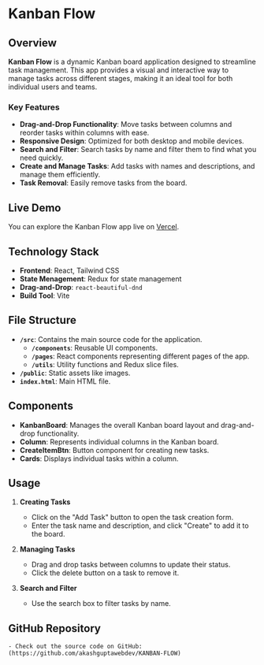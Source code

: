 # Kanban Flow

## Overview

**Kanban Flow** is a dynamic Kanban board application designed to streamline task management. This app provides a visual and interactive way to manage tasks across different stages, making it an ideal tool for both individual users and teams.

### Key Features

- **Drag-and-Drop Functionality**: Move tasks between columns and reorder tasks within columns with ease.
- **Responsive Design**: Optimized for both desktop and mobile devices.
- **Search and Filter**: Search tasks by name and filter them to find what you need quickly.
- **Create and Manage Tasks**: Add tasks with names and descriptions, and manage them efficiently.
- **Task Removal**: Easily remove tasks from the board.

## Live Demo

You can explore the Kanban Flow app live on [Vercel](https://kanban-flows.vercel.app/).

## Technology Stack

- **Frontend**: React, Tailwind CSS
- **State Menagement**: Redux for state management
- **Drag-and-Drop**: `react-beautiful-dnd`
- **Build Tool**: Vite

## File Structure

- **`/src`**: Contains the main source code for the application.
  - **`/components`**: Reusable UI components.
  - **`/pages`**: React components representing different pages of the app.
  - **`/utils`**: Utility functions and Redux slice files.
- **`/public`**: Static assets like images.
- **`index.html`**: Main HTML file.

## Components

- **KanbanBoard**: Manages the overall Kanban board layout and drag-and-drop functionality.
- **Column**: Represents individual columns in the Kanban board.
- **CreateItemBtn**: Button component for creating new tasks.
- **Cards**: Displays individual tasks within a column.

## Usage

1. **Creating Tasks**

   - Click on the "Add Task" button to open the task creation form.
   - Enter the task name and description, and click "Create" to add it to the board.

2. **Managing Tasks**

   - Drag and drop tasks between columns to update their status.
   - Click the delete button on a task to remove it.

3. **Search and Filter**
   - Use the search box to filter tasks by name.

## GitHub Repository
    
    - Check out the source code on GitHub: (https://github.com/akashguptawebdev/KANBAN-FLOW)
